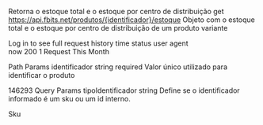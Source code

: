 Retorna o estoque total e o estoque por centro de distribuição
get
https://api.fbits.net/produtos/{identificador}/estoque
Objeto com o estoque total e o estoque por centro de distribuição de um produto variante

Log in to see full request history
time	status	user agent	
now	
200
1 Request This Month

Path Params
identificador
string
required
Valor único utilizado para identificar o produto

146293
Query Params
tipoIdentificador
string
Define se o identificador informado é um sku ou um id interno.


Sku
